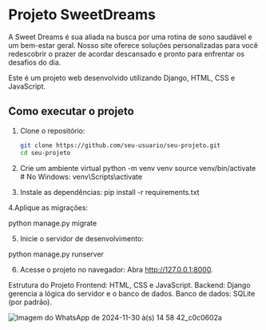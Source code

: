 # Projeto SweetDreams

A Sweet Dreams é sua aliada na busca por uma rotina de sono saudável
e um bem-estar geral. Nosso site oferece soluções personalizadas para
você redescobrir o prazer de acordar descansado e pronto para
enfrentar os desafios do dia.

Este é um projeto web desenvolvido utilizando Django, HTML, CSS e JavaScript.

## Como executar o projeto

1. Clone o repositório:  
   ```bash
   git clone https://github.com/seu-usuario/seu-projeto.git
   cd seu-projeto
   
2. Crie um ambiente virtual
python -m venv venv
source venv/bin/activate  # No Windows: venv\Scripts\activate

3. Instale as dependências:
pip install -r requirements.txt

4.Aplique as migrações:

python manage.py migrate

5. Inicie o servidor de desenvolvimento:

python manage.py runserver

6. Acesse o projeto no navegador:
Abra http://127.0.0.1:8000.

Estrutura do Projeto
Frontend: HTML, CSS e JavaScript.
Backend: Django gerencia a lógica do servidor e o banco de dados.
Banco de dados: SQLite (por padrão).

![Imagem do WhatsApp de 2024-11-30 à(s) 14 58 42_c0c0602a](https://github.com/user-attachments/assets/9c92add6-8504-4c9b-8886-e570d6d4cdf6)
